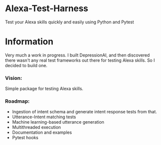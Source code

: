 # Alexa-Test-Harness
Test your Alexa skills quickly and easily using Python and Pytest

# Information 

Very much a work in progress. I built DepressionAI, and then discovered there wasn't any real test frameworks out there for testing Alexa skills. So I decided to build one. 

### Vision: 
Simple package for testing Alexa skills.

### Roadmap: 

- Ingestion of intent schema and generate intent response tests from that.
- Utterance-Intent matching tests
- Machine learning-based utterance generation
- Multithreaded execution
- Documentation and examples
- Pytest hooks

